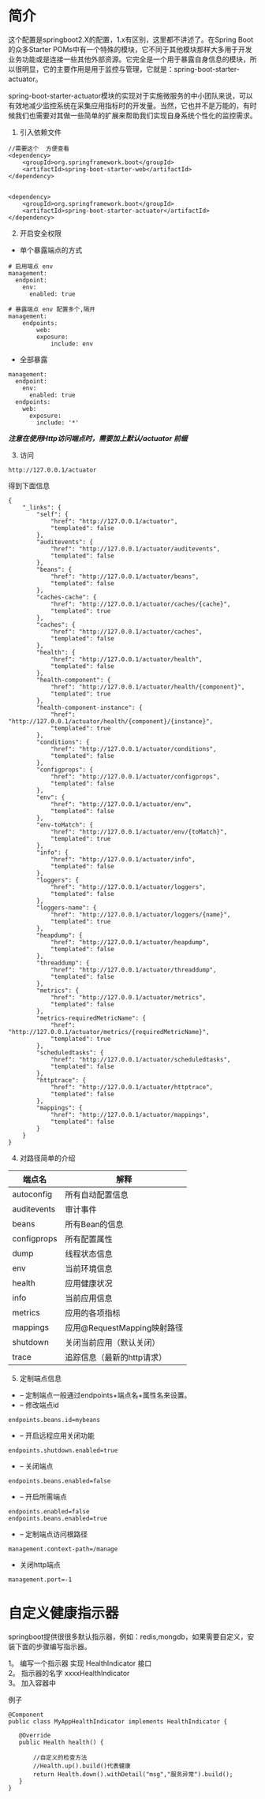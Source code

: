 
# 简介
这个配置是springboot2.X的配置，1.x有区别，这里都不讲述了。在Spring Boot的众多Starter POMs中有一个特殊的模块，它不同于其他模块那样大多用于开发业务功能或是连接一些其他外部资源。它完全是一个用于暴露自身信息的模块，所以很明显，它的主要作用是用于监控与管理，它就是：spring-boot-starter-actuator。

spring-boot-starter-actuator模块的实现对于实施微服务的中小团队来说，可以有效地减少监控系统在采集应用指标时的开发量。当然，它也并不是万能的，有时候我们也需要对其做一些简单的扩展来帮助我们实现自身系统个性化的监控需求。

1. 引入依赖文件
```
//需要这个  方便查看
<dependency>
    <groupId>org.springframework.boot</groupId>
    <artifactId>spring-boot-starter-web</artifactId>
</dependency>


<dependency>
    <groupId>org.springframework.boot</groupId>
    <artifactId>spring-boot-starter-actuator</artifactId>
</dependency>
```

2. 开启安全权限

* 单个暴露端点的方式
```
# 启用端点 env
management:
  endpoint:
    env:
      enabled: true
 
# 暴露端点 env 配置多个,隔开
management:
    endpoints:
        web:
        exposure:
            include: env
```

+ 全部暴露
```
management:
  endpoint:
    env:
      enabled: true
  endpoints:
    web:
      exposure:
        include: '*'
```

***注意在使用Http访问端点时，需要加上默认/actuator 前缀***

3. 访问
```
http://127.0.0.1/actuator
```

得到下面信息
```
{
    "_links": {
        "self": {
            "href": "http://127.0.0.1/actuator",
            "templated": false
        },
        "auditevents": {
            "href": "http://127.0.0.1/actuator/auditevents",
            "templated": false
        },
        "beans": {
            "href": "http://127.0.0.1/actuator/beans",
            "templated": false
        },
        "caches-cache": {
            "href": "http://127.0.0.1/actuator/caches/{cache}",
            "templated": true
        },
        "caches": {
            "href": "http://127.0.0.1/actuator/caches",
            "templated": false
        },
        "health": {
            "href": "http://127.0.0.1/actuator/health",
            "templated": false
        },
        "health-component": {
            "href": "http://127.0.0.1/actuator/health/{component}",
            "templated": true
        },
        "health-component-instance": {
            "href": "http://127.0.0.1/actuator/health/{component}/{instance}",
            "templated": true
        },
        "conditions": {
            "href": "http://127.0.0.1/actuator/conditions",
            "templated": false
        },
        "configprops": {
            "href": "http://127.0.0.1/actuator/configprops",
            "templated": false
        },
        "env": {
            "href": "http://127.0.0.1/actuator/env",
            "templated": false
        },
        "env-toMatch": {
            "href": "http://127.0.0.1/actuator/env/{toMatch}",
            "templated": true
        },
        "info": {
            "href": "http://127.0.0.1/actuator/info",
            "templated": false
        },
        "loggers": {
            "href": "http://127.0.0.1/actuator/loggers",
            "templated": false
        },
        "loggers-name": {
            "href": "http://127.0.0.1/actuator/loggers/{name}",
            "templated": true
        },
        "heapdump": {
            "href": "http://127.0.0.1/actuator/heapdump",
            "templated": false
        },
        "threaddump": {
            "href": "http://127.0.0.1/actuator/threaddump",
            "templated": false
        },
        "metrics": {
            "href": "http://127.0.0.1/actuator/metrics",
            "templated": false
        },
        "metrics-requiredMetricName": {
            "href": "http://127.0.0.1/actuator/metrics/{requiredMetricName}",
            "templated": true
        },
        "scheduledtasks": {
            "href": "http://127.0.0.1/actuator/scheduledtasks",
            "templated": false
        },
        "httptrace": {
            "href": "http://127.0.0.1/actuator/httptrace",
            "templated": false
        },
        "mappings": {
            "href": "http://127.0.0.1/actuator/mappings",
            "templated": false
        }
    }
}
```

4. 对路径简单的介绍

|端点名|解释|  
|-------|---------|
|autoconfig |所有自动配置信息|
|auditevents |审计事件|
|beans |所有Bean的信息|
|configprops |所有配置属性|
|dump |线程状态信息|
|env |当前环境信息|
|health |应用健康状况|
|info |当前应用信息|
|metrics |应用的各项指标|
|mappings |应用@RequestMapping映射路径|
|shutdown |关闭当前应用（默认关闭）|
|trace |追踪信息（最新的http请求）|

5. 定制端点信息  
* – 定制端点一般通过endpoints+端点名+属性名来设置。 
* – 修改端点id
```
endpoints.beans.id=mybeans
```
* – 开启远程应用关闭功能
```
endpoints.shutdown.enabled=true
``` 
* – 关闭端点
```
endpoints.beans.enabled=false
``` 
* – 开启所需端点
```
endpoints.enabled=false
endpoints.beans.enabled=true
```
+ – 定制端点访问根路径
```
management.context-path=/manage
```
+ 关闭http端点
```
management.port=-1
```


# 自定义健康指示器
springboot提供很很多默认指示器，例如：redis,mongdb，如果需要自定义，安装下面的步骤编写指示器。

 1。 编写一个指示器 实现 HealthIndicator 接口    
 2。 指示器的名字 xxxxHealthIndicator  
 3。 加入容器中

 例子
 ```
 @Component
public class MyAppHealthIndicator implements HealthIndicator {

    @Override
    public Health health() {

        //自定义的检查方法
        //Health.up().build()代表健康
        return Health.down().withDetail("msg","服务异常").build();
    }
}

 ```